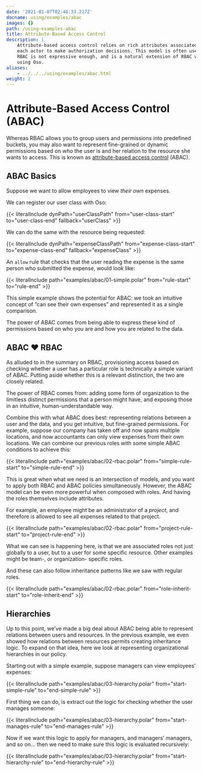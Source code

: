 ```yaml
---
date: '2021-01-07T02:46:33.217Z'
docname: using/examples/abac
images: {}
path: /using-examples-abac
title: Attribute-Based Access Control
description: |
    Attribute-based access control relies on rich attributes associated with
    each actor to make authorization decisions. This model is often used when
    RBAC is not expressive enough, and is a natural extension of RBAC when
    using Oso.
aliases:
    - ../../../using/examples/abac.html
weight: 2
---
```


# Attribute-Based Access Control (ABAC)

Whereas RBAC allows you to group users and permissions into predefined buckets,
you may also want to represent fine-grained or dynamic permissions based on
*who* the user is and her relation to the resource she wants to access. This is
known as [attribute-based access
control](https://en.wikipedia.org/wiki/Attribute-based_access_control) (ABAC).

## ABAC Basics

Suppose we want to allow employees to view *their own* expenses.

We can register our user class with Oso:

{{< literalInclude dynPath="userClassPath"
                   from="user-class-start"
                   to="user-class-end"
                   fallback="userClass" >}}

We can do the same with the resource being requested:

{{< literalInclude dynPath="expenseClassPath"
                   from="expense-class-start"
                   to="expense-class-end"
                   fallback="expenseClass" >}}

An `allow` rule that checks that the user reading the
expense is the same person who submitted the expense, would look like:

{{< literalInclude path="examples/abac/01-simple.polar"
                   from="rule-start"
                   to="rule-end" >}}

This simple example shows the potential for ABAC: we took an intuitive concept
of “can see their own expenses” and represented it as a single comparison.

The power of ABAC comes from being able to express these kind of permissions
based on who you are and how you are related to the data.

## ABAC ❤️ RBAC

As alluded to in the summary on RBAC, provisioning access based on checking
whether a user has a particular role is technically a simple variant of ABAC.
Putting aside whether this is a relevant distinction, the two are closely
related.

The power of RBAC comes from: adding some form of organization to the limitless
distinct permissions that a person might have, and exposing those in an
intuitive, human-understandable way.

Combine this with what ABAC does best: representing relations between a user
and the data, and you get intuitive, but fine-grained permissions. For example,
suppose our company has taken off and now spans multiple locations, and now
accountants can only view expenses from their own locations. We can combine our
previous roles with some simple ABAC conditions to achieve this:

{{< literalInclude path="examples/abac/02-rbac.polar"
                   from="simple-rule-start"
                   to="simple-rule-end" >}}

This is great when what we need is an intersection of models, and you want to
apply both RBAC and ABAC policies simultaneously. However, the ABAC model
can be even more powerful when composed with roles. And having the roles themselves
include attributes.

For example, an employee might be an administrator of a *project*,
and therefore is allowed to see all expenses related to that project.

{{< literalInclude path="examples/abac/02-rbac.polar"
                   from="project-rule-start"
                   to="project-rule-end" >}}

What we can see is happening here, is that we are associated roles not just
globally to a user, but to a user for some specific resource. Other examples
might be team-, or organization- specific roles.

And these can also follow inheritance patterns like we saw with regular roles.

{{< literalInclude path="examples/abac/02-rbac.polar"
                   from="role-inherit-start"
                   to="role-inherit-end" >}}

## Hierarchies

Up to this point, we’ve made a big deal about ABAC being able to represent
relations between users and resources. In the previous example, we even showed
how relations between resources permits creating inheritance logic. To expand
on that idea, here we look at representing organizational hierarchies in our
policy.

Starting out with a simple example, suppose managers can view employees’
expenses:

{{< literalInclude path="examples/abac/03-hierarchy.polar"
                   from="start-simple-rule"
                   to="end-simple-rule" >}}

First thing we can do, is extract out the logic for checking whether the user
manages someone:

{{< literalInclude path="examples/abac/03-hierarchy.polar"
                   from="start-manages-rule"
                   to="end-manages-rule" >}}

Now if we want this logic to apply for managers, and managers’ managers, and so
on… then we need to make sure this logic is evaluated recursively:

{{< literalInclude path="examples/abac/03-hierarchy.polar"
                   from="start-hierarchy-rule"
                   to="end-hierarchy-rule" >}}

<!-- TODO: Summary -->
